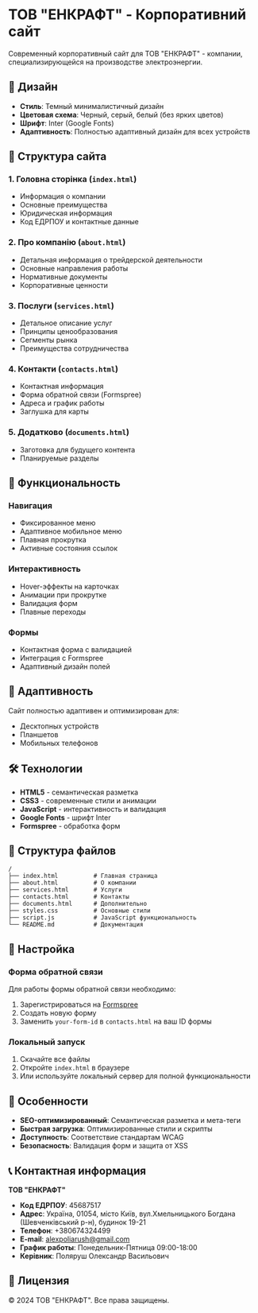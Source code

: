 # ТОВ "ЕНКРАФТ" - Корпоративний сайт

Современный корпоративный сайт для ТОВ "ЕНКРАФТ" - компании, специализирующейся на производстве электроэнергии.

## 🎨 Дизайн

- **Стиль**: Темный минималистичный дизайн
- **Цветовая схема**: Черный, серый, белый (без ярких цветов)
- **Шрифт**: Inter (Google Fonts)
- **Адаптивность**: Полностью адаптивный дизайн для всех устройств

## 📄 Структура сайта

### 1. Головна сторінка (`index.html`)
- Информация о компании
- Основные преимущества
- Юридическая информация
- Код ЕДРПОУ и контактные данные

### 2. Про компанію (`about.html`)
- Детальная информация о трейдерской деятельности
- Основные направления работы
- Нормативные документы
- Корпоративные ценности

### 3. Послуги (`services.html`)
- Детальное описание услуг
- Принципы ценообразования
- Сегменты рынка
- Преимущества сотрудничества

### 4. Контакти (`contacts.html`)
- Контактная информация
- Форма обратной связи (Formspree)
- Адреса и график работы
- Заглушка для карты

### 5. Додатково (`documents.html`)
- Заготовка для будущего контента
- Планируемые разделы

## 🚀 Функциональность

### Навигация
- Фиксированное меню
- Адаптивное мобильное меню
- Плавная прокрутка
- Активные состояния ссылок

### Интерактивность
- Hover-эффекты на карточках
- Анимации при прокрутке
- Валидация форм
- Плавные переходы

### Формы
- Контактная форма с валидацией
- Интеграция с Formspree
- Адаптивный дизайн полей

## 📱 Адаптивность

Сайт полностью адаптивен и оптимизирован для:
- Десктопных устройств
- Планшетов
- Мобильных телефонов

## 🛠️ Технологии

- **HTML5** - семантическая разметка
- **CSS3** - современные стили и анимации
- **JavaScript** - интерактивность и валидация
- **Google Fonts** - шрифт Inter
- **Formspree** - обработка форм

## 📁 Структура файлов

```
/
├── index.html          # Главная страница
├── about.html          # О компании
├── services.html       # Услуги
├── contacts.html       # Контакты
├── documents.html      # Дополнительно
├── styles.css          # Основные стили
├── script.js           # JavaScript функциональность
└── README.md           # Документация
```

## 🔧 Настройка

### Форма обратной связи
Для работы формы обратной связи необходимо:
1. Зарегистрироваться на [Formspree](https://formspree.io)
2. Создать новую форму
3. Заменить `your-form-id` в `contacts.html` на ваш ID формы

### Локальный запуск
1. Скачайте все файлы
2. Откройте `index.html` в браузере
3. Или используйте локальный сервер для полной функциональности

## 🎯 Особенности

- **SEO-оптимизированный**: Семантическая разметка и мета-теги
- **Быстрая загрузка**: Оптимизированные стили и скрипты
- **Доступность**: Соответствие стандартам WCAG
- **Безопасность**: Валидация форм и защита от XSS

## 📞 Контактная информация

**ТОВ "ЕНКРАФТ"**
- **Код ЕДРПОУ**: 45687517
- **Адрес**: Україна, 01054, місто Київ, вул.Хмельницького Богдана (Шевченківський р-н), будинок 19-21
- **Телефон**: +380674324499
- **E-mail**: alexpoliarush@gmail.com
- **График работы**: Понедельник-Пятница 09:00-18:00
- **Керівник**: Поляруш Олександр Васильович

## 📄 Лицензия

© 2024 ТОВ "ЕНКРАФТ". Все права защищены.

